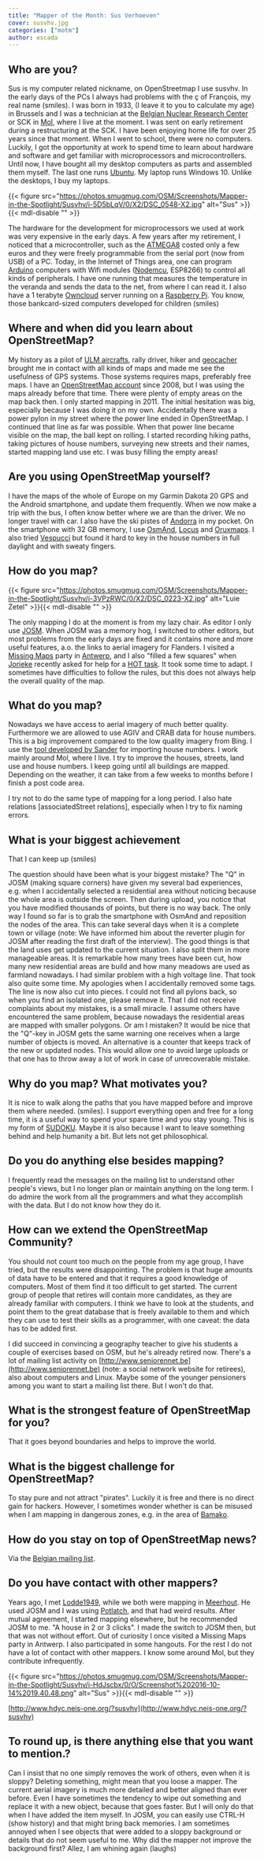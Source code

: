 ```yaml
---
title: "Mapper of the Month: Sus Verhoeven"
cover: susvhv.jpg
categories: ["motm"]
author: escada
---
```


## Who are you?

Sus is my computer related nickname, on OpenStreetmap I use susvhv. In the early days of the PCs I always had problems with the ç of François, my real name (smiles).
I was born in 1933, (I leave it to you to calculate my age) in Brussels and I was a technician at the [Belgian Nuclear Research Center](https://www.sckcen.be/en) or SCK in [Mol](http://www.openstreetmap.org/relation/1263864), where I live at the moment. I was sent on early retirement during a restructuring at the SCK. I have been enjoying home life for over 25 years since that moment.
When I went to school, there were no computers. Luckily, I got the opportunity at work to spend time to learn about hardware and software and get familiar with microprocessors and microcontrollers. Until now, I have bought all my desktop computers as parts and assembled them myself. The last one runs [Ubuntu](https://www.ubuntu.com/). My laptop runs Windows 10. Unlike the desktops, I buy my laptops.

{{< figure src="https://photos.smugmug.com/OSM/Screenshots/Mapper-in-the-Spotlight/Susvhv/i-5D5bLqV/0/X2/DSC_0548-X2.jpg" alt="Sus" >}}{{< mdl-disable "<!-- markdownlint-disable MD034 -->" >}}

The hardware for the development for microprocessors we used at work was very expensive in the early days. A few years after my retirement, I noticed that a microcontroller, such as the
[ATMEGA8](https://en.wikipedia.org/wiki/Atmel_AVR) costed only a few euros and they were freely programmable from the serial port (now from USB) of a PC. Today, in the Internet of Things area, one can program [Arduino](https://www.arduino.cc/) computers with Wifi modules ([Nodemcu](http://www.nodemcu.com/index_en.html), ESP8266) to control all kinds of peripherals. I have one running that measures the temperature in the veranda and sends the data to the net, from where I can read it. I also have a 1 terabyte [Owncloud](https://owncloud.org/) server running on a [Raspberry Pi](https://www.raspberrypi.org/). You know, those bankcard-sized computers developed for children (smiles)

## Where and when did you learn about OpenStreetMap?

My history as a pilot of [ULM aircrafts](https://en.wikipedia.org/wiki/Ultralight_aviation), rally driver, hiker and [geocacher](https://en.wikipedia.org/wiki/Geocaching) brought me in contact with all kinds of maps and made me see the usefulness of GPS systems. Those systems requires maps, preferably free maps.
I have an [OpenStreetMap account](http://www.openstreetmap.org/user/susvhv) since 2008, but I was using the maps already before that time. There were plenty of empty areas on the map back then. I only started mapping in 2011.
The initial hesitation was big, especially because I was doing it on my own. Accidentally there was a power pylon in my street where the power line ended in OpenStreetMap. I continued that line as far was possible. When that power line became visible on the map, the ball kept on rolling. I started recording hiking paths, taking pictures of house numbers, surveying new streets and their names, started mapping land use etc.
I was busy filling the empty areas!

## Are you using OpenStreetMap yourself?

I have the maps of the whole of Europe on my Garmin Dakota 20 GPS and the Android smartphone, and update them frequently. When we now make a trip with the bus, I often know better where we are than the driver. We no longer travel with car. I also have the ski pistes of [Andorra](http://www.openstreetmap.org/relation/9407) in my pocket. On the smartphone with 32 GB memory, I use [OsmAnd](http://osmand.net/), [Locus](http://www.locusmap.eu/) and [Oruxmaps](http://www.oruxmaps.com/). I also tried [Vespucci](https://wiki.openstreetmap.org/wiki/Vespucci) but found it hard to key in the house numbers in full daylight and with sweaty fingers.

## How do you map?

{{< figure src="https://photos.smugmug.com/OSM/Screenshots/Mapper-in-the-Spotlight/Susvhv/i-3VPzRWC/0/X2/DSC_0223-X2.jpg" alt="Luie Zetel" >}}{{< mdl-disable "<!-- markdownlint-disable MD034 -->" >}}

The only mapping I do at the moment is from my lazy chair. As editor I only use  [JOSM](https://josm.openstreetmap.de/). When JOSM was a memory hog, I switched to other editors, but most problems from the early days are fixed and it contains more and more useful features, a.o. the links to aerial imagery for Flanders.
I visited a [Missing Maps](http://www.missingmaps.org/) party in [Antwerp](http://www.openstreetmap.org/relation/59518), and I also "filled a few squares" when  [Jorieke](http://www.openstreetmap.org/user/Jorieke%20V) recently asked for help for a [HOT task](http://tasks.hotosm.org/). It took some time to adapt. I sometimes have difficulties to follow the rules, but this does not always help the overall quality of the map.

## What do you map?

Nowadays we have access to aerial imagery of much better quality. Furthermore we are allowed to use AGIV and CRAB data for house numbers. This is a big improvement compared to the low quality imagery from Bing.
I use the [tool developed by Sander](http://crab-import.osm.be/import.html) for importing house numbers. I work mainly around Mol, where I live. I try to improve the houses, streets, land use and house numbers. I keep going until all buildings are mapped. Depending on the weather, it can take from a few weeks to months before I finish a post code area.

I try not to do the same type of mapping for a long period. I also hate relations [associatedStreet relations], especially when I try to fix naming errors.

## What is your biggest achievement

That I can keep up (smiles)

The question should have been what is your biggest mistake?
The "Q" in JOSM (making square corners) have given my several bad experiences, e.g. when I accidentally selected a residential area without noticing because the whole area is outside the screen. Then during upload, you notice that you have modified thousands of points, but there is no way back. The only way I found so far is to grab the smartphone with OsmAnd and reposition the nodes of the area. This can take several days when it is a complete town or village (note: We have informed him about the reverter plugin for JOSM after reading the first draft of the interview).
The good things is that the land uses get updated to the current situation. I also split them in more manageable areas. It is remarkable how many trees have been cut, how many new residential areas are build and how many meadows are used as farmland nowadays.
I had  similar problem with a high voltage line. That took also quite some time. My apologies when I accidentally removed some tags. The line is now also cut into pieces. I could not find all pylons back, so when you find an isolated one, please remove it.
That I did not receive complaints about my mistakes, is a small miracle. I assume others have encountered the same problem, because nowadays the residential areas are mapped with smaller polygons. Or am I mistaken?
It would be nice that the "Q"-key in JOSM gets the same warning one receives when a large number of objects is moved. An alternative is a counter that keeps track of the new or updated nodes. This would allow one to avoid large uploads or that one has to throw away a lot of work in case of unrecoverable mistake.

## Why do you map? What motivates you?

It is nice to walk along the paths that you have mapped before and improve them where needed. (smiles).
I support everything open and free for a long time, it is a useful way to spend your spare time and you stay young. This is my form of [SUDOKU](https://en.wikipedia.org/wiki/Sudoku).
Maybe it is also because I want to leave something behind and help humanity a bit. But lets not get philosophical.

## Do you do anything else besides mapping?

I frequently read the messages on the mailing list to understand other people's views, but I no longer plan or maintain anything on the long term. I do admire the work from all the programmers and what they accomplish with the data. But I do not know how they do it.

## How can we extend the OpenStreetMap Community?

You should not count too much on the people from my age group, I have tried, but the results were disappointing. The problem is that huge amounts of data have to be entered and that it requires a good knowledge of computers. Most of them find it too difficult to get started.
The current group of people that retires will contain more candidates, as they are already familiar with computers.
I think we have to look at the students, and point them to the great database that is freely available to them and which they can use to test their skills as a programmer, with one caveat: the data has to be added first.

I did succeed in convincing a geography teacher to give his students a couple of exercises based on OSM, but he's already retired now.
There's a lot of mailing list activity on [http://www.seniorennet.be](http://www.seniorennet.be) (note: a social network website for retirees), also about computers and Linux. Maybe some of the younger pensioners among you want to start a mailing list there. But I won't do that.

## What is the strongest feature of OpenStreetMap for you?

That it goes beyond boundaries and helps to improve the world.

## What is the biggest challenge for OpenStreetMap?

To stay pure and not attract "pirates". Luckily it is free and there is no direct gain for hackers. However, I sometimes wonder whether is can be misused when I am mapping in dangerous zones, e.g. in the area of [Bamako](http://www.openstreetmap.org/node/27564954).

## How do you stay on top of  OpenStreetMap news?

Via the [Belgian mailing list](https://lists.openstreetmap.org/listinfo/talk-be).

## Do you have contact with other mappers?

Years ago, I met  [Lodde1949](http://www.openstreetmap.org/user/lodde1949), while we both were mapping  in [Meerhout](http://www.openstreetmap.org/relation/1264080). He used JOSM and I was using  [Potlatch](https://wiki.openstreetmap.org/wiki/Potlatch_2), and that had weird results. After mutual agreement, I started mapping elsewhere, but he recommended JOSM to me. "A house in 2 or 3 clicks". I made the switch to JOSM then, but that was not without effort.
Out of curiosity I once visited a Missing Maps party in Antwerp. I also participated in some hangouts.
For the rest I do not have a lot of contact with other mappers. I know some around Mol, but they contribute infrequently.

{{< figure src="https://photos.smugmug.com/OSM/Screenshots/Mapper-in-the-Spotlight/Susvhv/i-HdJscbx/0/O/Screenshot%202016-10-14%2019.40.48.png" alt="Sus" >}}{{< mdl-disable "<!-- markdownlint-disable MD034 -->" >}}

[http://www.hdyc.neis-one.org/?susvhv](http://www.hdyc.neis-one.org/?susvhv)

## To round up, is there anything else that you want to mention.?

Can I insist that no one simply removes the work of others, even when it is sloppy? Deleting something, might mean that you loose a mapper. The current aerial imagery is much more detailed and better aligned than ever before. Even I have sometimes the tendency to wipe out something and replace it with a new object, because that goes faster. But I will only do that when I have added the item myself. In JOSM, you can easily use CTRL-H (show history) and that might bring back memories.
I am sometimes annoyed when I see objects that were added to a sloppy background or details that do not seem useful to me. Why did the mapper not improve the background first?
Allez, I am whining again (laughs)
